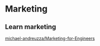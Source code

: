 # Marketing

## Learn marketing

[michael-andreuzza/Marketing-for-Engineers](https://github.com/michael-andreuzza/Marketing-for-Engineers)